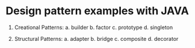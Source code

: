# Design pattern examples with JAVA

1. Creational Patterns:
	a. builder
	b. factor
	c. prototype
	d. singleton

2. Structural Patterns:
	a. adapter
	b. bridge
	c. composite
	d. decorator